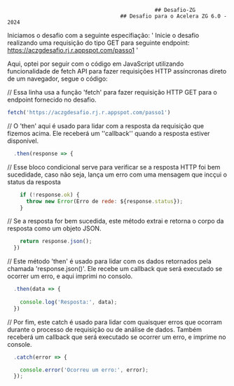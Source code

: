                                          
                                                   ## Desafio-ZG
                                        ## Desafio para o Acelera ZG 6.0 - 2024
   


Iniciamos o desafio com a seguinte especifiação:
 ' Inicie o desafio realizando uma requisição do tipo GET para seguinte endpoint:
https://aczgdesafio.rj.r.appspot.com/passo1 '

Aqui, optei por seguir com o código em JavaScript utilizando funcionalidade de fetch API para fazer requisições HTTP assíncronas direto de um navegador, segue o código:


// Essa linha usa a função 'fetch' para fazer requisição HTTP GET para o endpoint fornecido no desafio.
```JavaScript
fetch('https://aczgdesafio.rj.r.appspot.com/passo1') 
```
// O 'then' aqui é usado para lidar com a resposta da requisição que fizemos acima. Ele receberá um ''callback'' quando a resposta estiver disponível.

```JavaScript
  .then(response => {        
 ```

// Esse bloco condicional serve para verificar se a resposta HTTP foi bem sucedidade, caso não seja, lança um erro com uma mensagem que incçui o status da resposta

```JavaScript
    if (!response.ok) {
      throw new Error(Erro de rede: ${response.status});
    }  
```
// Se a resposta for bem sucedida, este método extrai e retorna o corpo da resposta como um objeto JSON.

```JavaScript
    return response.json();
  })
```

// Este método 'then' é usado para lidar com os dados retornados pela chamada 'response.json()'. Ele recebe um callback que será executado se ocorrer um erro, e aqui imprimi no consolo.

```JavaScript
  .then(data => {
 
    console.log('Resposta:', data);
  })
```
// Por fim, este catch é usado para lidar com quaisquer erros que ocorram durante o processo de requisição ou de análise de dados. Também receberá um callback que será executado se ocorrer um erro, e imprime no console.

```JavaScript
  .catch(error => {

    console.error('Ocorreu um erro:', error);
  });
```

